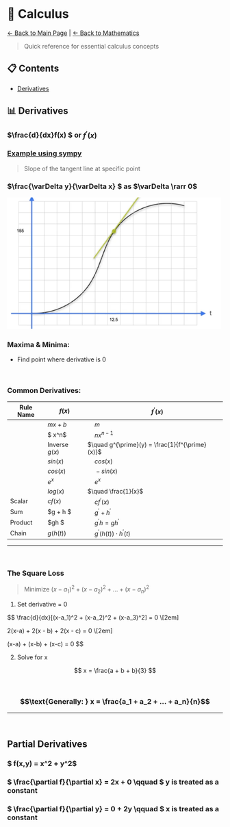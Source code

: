 # 📐 Calculus

[← Back to Main Page](../../../README.md) | [← Back to Mathematics](../README.md)

> Quick reference for essential calculus concepts


## 📋 Contents
- [Derivatives](#-derivatives)


## 📊 Derivatives

### $\frac{d}{dx}f(x) $ or $f^{\prime}(x)$

### [Example using sympy](derivatives.ipynb)

> Slope of the tangent line at specific point

### $\frac{\varDelta y}{\varDelta x} $ as $\varDelta \rarr 0$ 

<img src="images/derivative.png" width=500>

### Maxima & Minima:
- Find point where derivative is 0 


<br>

### Common Derivatives:

|Rule Name| $f(x)$| $\quad f^{\prime}(x)$|
|---------|-------|----------------------|
||$mx + b$| $\quad m$ |
||$ x^n$ | $\quad nx^{n-1}$|
||Inverse $g(x)$| $\quad g^{\prime}(y) = \frac{1}{f^{\prime}(x)}$|
||$sin(x)$ | $\quad cos(x)$ |
||$cos(x)$ | $\quad -sin(x)$|
|| $e^x$ | $\quad e^x$ |
|| $log(x)$| $\quad \frac{1}{x}$ |
|Scalar| $cf(x)$ |  $\quad cf^{\prime}(x)$ | 
|Sum | $g + h $ | $\quad g^{\prime} + h^{\prime}$ |
|Product| $gh $ | $\quad g^{\prime}h = gh^{\prime}$|
|Chain |$g(h(t))$| $\quad g^{\prime}(h(t)) \cdot h^{\prime}(t)$|


<hr>
<br>


### The Square Loss
> Minimize $(x-a_1)^2 + (x-a_2)^2 + ... + (x-a_n)^2$

1. Set derivative = 0 

$$ 
\frac{d}{dx}[(x-a_1)^2 + (x-a_2)^2 + (x-a_3)^2] = 0 \\[2em]

2(x-a) + 2(x - b) + 2(x - c) = 0 \\[2em]

(x-a) + (x-b) + (x-c) = 0 
$$

2. Solve for x

$$
x = \frac{a + b + b}{3}
$$

<br>

### $$\text{Generally: } x = \frac{a_1 + a_2 + ... + a_n}{n}$$

<hr>
<br>

## Partial Derivatives

### $ f(x,y) = x^2 + y^2$

### $ \frac{\partial f}{\partial x} = 2x + 0 \qquad  $  y is treated as a constant

### $ \frac{\partial f}{\partial y} = 0 + 2y \qquad  $  x is treated as a constant